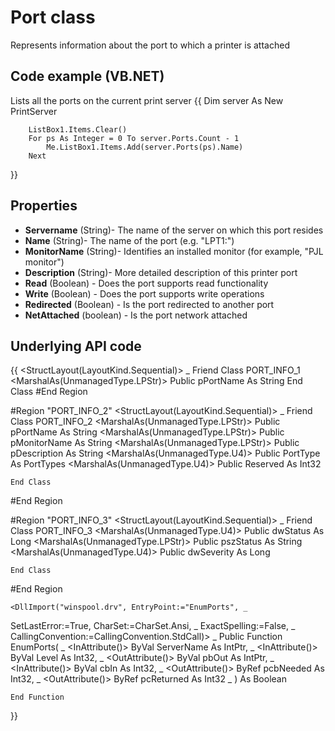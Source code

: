 # Port class

Represents information about the port to which a printer is attached

## Code example (VB.NET)
Lists all the ports on the current print server
{{
        Dim server As New PrintServer

        ListBox1.Items.Clear()
        For ps As Integer = 0 To server.Ports.Count - 1
            Me.ListBox1.Items.Add(server.Ports(ps).Name)
        Next
}}

## Properties
* **Servername** (String)- The name of the server on which this port resides
* **Name** (String)- The name of the port (e.g. "LPT1:")
* **MonitorName** (String)- Identifies an installed monitor (for example, "PJL monitor")
* **Description** (String)- More detailed description of this printer port
* **Read** (Boolean) - Does the port supports read functionality
* **Write** (Boolean) - Does the port supports write operations
* **Redirected** (Boolean) - Is the port redirected to another port
* **NetAttached** (boolean) - Is the port network attached

## Underlying API code
{{
    <StructLayout(LayoutKind.Sequential)> _
    Friend Class PORT_INFO_1
        <MarshalAs(UnmanagedType.LPStr)> Public pPortName As String
    End Class
#End Region

#Region "PORT_INFO_2"
    <StructLayout(LayoutKind.Sequential)> _
    Friend Class PORT_INFO_2
        <MarshalAs(UnmanagedType.LPStr)> Public pPortName As String
        <MarshalAs(UnmanagedType.LPStr)> Public pMonitorName As String
        <MarshalAs(UnmanagedType.LPStr)> Public pDescription As String
        <MarshalAs(UnmanagedType.U4)> Public PortType As PortTypes
        <MarshalAs(UnmanagedType.U4)> Public Reserved As Int32

    End Class
#End Region

#Region "PORT_INFO_3"
    <StructLayout(LayoutKind.Sequential)> _
    Friend Class PORT_INFO_3
        <MarshalAs(UnmanagedType.U4)> Public dwStatus As Long
        <MarshalAs(UnmanagedType.LPStr)> Public pszStatus As String
        <MarshalAs(UnmanagedType.U4)> Public dwSeverity As Long

    End Class
#End Region

    <DllImport("winspool.drv", EntryPoint:="EnumPorts", _
SetLastError:=True, CharSet:=CharSet.Ansi, _
ExactSpelling:=False, _
CallingConvention:=CallingConvention.StdCall)> _
Public Function EnumPorts( _
                       <InAttribute()> ByVal ServerName As IntPtr, _
                       <InAttribute()> ByVal Level As Int32, _
                       <OutAttribute()> ByVal pbOut As IntPtr, _
                       <InAttribute()> ByVal cbIn As Int32, _
                       <OutAttribute()> ByRef pcbNeeded As Int32, _
                       <OutAttribute()> ByRef pcReturned As Int32 _
                ) As Boolean

    End Function
}}